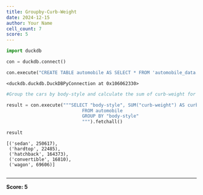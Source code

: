 ```yaml
---
title: Groupby-Curb-Weight
date: 2024-12-15
author: Your Name
cell_count: 7
score: 5
---
```


```python
import duckdb
```


```python
con = duckdb.connect()
```


```python
con.execute("CREATE TABLE automobile AS SELECT * FROM 'automobile_data.csv'")
```




    <duckdb.duckdb.DuckDBPyConnection at 0x106062330>




```python
#Group the cars by body-style and calculate the sum of curb-weight for each group.
```


```python
result = con.execute("""SELECT "body-style", SUM("curb-weight") AS curb
                            FROM automobile
                            GROUP BY "body-style"
                            """).fetchall()
```


```python
result
```




    [('sedan', 250617),
     ('hardtop', 22485),
     ('hatchback', 164373),
     ('convertible', 16810),
     ('wagon', 69606)]




```python

```


---
**Score: 5**
